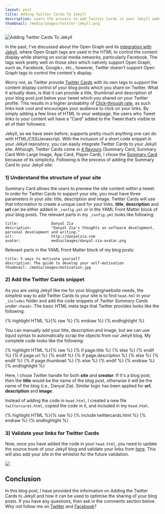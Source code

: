 ```yaml
---
layout: post
title: Adding Twitter Cards To Jekyll
description: Learn the process to add Twitter Cards in your Jekyll website
thumbnail: /media/images/twitter-jekyll.png
---
```

![Adding Twitter Cards To Jekyll]({{baseurl}}/media/images/twitter-jekyll.png)

<span class="firstcharacter">I</span>n the past, I've discussed about the Open Graph and its [integration with Jekyll](http://danyalzia.com/2015/03/25/integrating-facebook-open-graph-in-jekyll/), where Open Graph tags are used in the HTML to control the content display while sharing on social media networks, particularly Facebook. The tags work pretty well on those sites which natively support Open Graph, such as, Facebook, Google+, etc., however, Twitter doesn't support Open Graph tags to control the content's display.

Worry not, as Twitter provide [Twitter Cards](https://dev.twitter.com/cards/overview) with its own tags to support the content display control of your blog posts which you share on Twitter. What it actually does, is that it can provide a title, thumbnail and description of your blog post just below your tweet which you shared on your Twitter profile. This results in a higher probability of [Click-through rate](http://en.wikipedia.org/wiki/Click-through_rate), as such links look cool and encourages your audience to click on your links. By simply adding a few lines of HTML to your webpage, the users who Tweet links to your content will have a “Card” added to the Tweet that’s visible to all of their followers.

Jekyll, as we have seen before, supports pretty much anything one can do with HTML/CSS/Javascript. With the inclusion of a short code snippet in your Jekyll repository, you can easily integrate Twitter Cards to your Jekyll site. Although, Twitter Cards come in [4 flavours](https://dev.twitter.com/cards/types) (Summary Card, Summary Card With Large Image, App Card, Player Card), I chose the [Summary Card](https://dev.twitter.com/cards/types/summary) because of its simplicity. Following is the process of adding the Summary Card to your Jekyll site:

### 1) Understand the structure of your site

Summary Card allows the users to preview the site content within a tweet. In order for Twitter Cards to support your site, you must have three parameters in your site: title, description and image. Twitter Cards will use that information to create a unique card for your links. **title**, **description** and **url** can be either added in `_config.yml` or in the YAML Front Matter block of your blog posts. The relevant parts in my `_config.yml` looks like following:

```
title:               Danyal Zia
description:         "Danyal Zia's thoughts on software development, personal development and writing."
url:                 http://danyalzia.com
avatar:				 media/images/danyal-zia-avatar.png
```

Relevant parts in the YAML Front Matter block of my blog posts:

```
title: 5 ways to motivate yourself
description: The guide to develop your self-motivation
thumbnail: /media/images/motivation.jpg
```

### 2) Add the Twitter Cards snippet

As you are using Jekyll like me for your blogging/website needs, the simplest way to add Twitter Cards to your site is to find `head.hml` in your `_includes` folder and add the code snippets of *Twitter Summary Cards* under `<head>`. The basic HTML meta tags that Twitter provides looks like the following:

{% highlight HTML %}{% raw %}
<meta name="twitter:card" content="summary" />
<meta name="twitter:site" content="@flickr" />
<meta name="twitter:title" content="Small Island Developing States Photo Submission" />
<meta name="twitter:description" content="View the album on Flickr." />
<meta name="twitter:image" content="https://farm6.staticflickr.com/5510/14338202952_93595258ff_z.jpg" />
{% endraw %}
{% endhighlight %}

You can manually add your title, description and image, but we can use liquid syntax to automatically scrap the objects from our Jekyll blog. My complete code looks like the following:

{% highlight HTML %}{% raw %}
<meta name="twitter:card" content="summary">
<meta name="twitter:site" content="@site_username">
<meta name="twitter:creator" content="@creator_username">
{% if page.title %}
  <meta name="twitter:title" content="{{ page.title }}">
{% else %}
  <meta name="twitter:title" content="{{ site.title }}">
{% endif %}
{% if page.url %}
  <meta name="twitter:url" content="{{ site.url }}{{ page.url }}">
{% endif %}
{% if page.description %}
  <meta name="twitter:description" content="{{ page.description }}">
{% else %}
  <meta name="twitter:description" content="{{ site.description }}">
{% endif %}
{% if page.thumbnail %}
  <meta name="twitter:image:src" content="{{ site.url }}/media/images/{{ page.thumbnail }}">
{% else %}
  <meta name="twitter:image:src" content="{{ site.url }}/media/images/danyal-zia-avatar.png">
{% endif %}
{% endraw %}
{% endhighlight %}

Here, I chose Twitter handle for both **site** and **creator**. If it's a blog post, then the **title** would be the name of the blog post, otherwise it will be the name of the blog (i.e., Danyal Zia). Similar logic has been applied for **url**, **description** and **image**.

Instead of adding the code in `head.html`, I created a new file `twittercards.html`, copied the code in it, and included in my `head.html`.

{% highlight HTML %}{% raw %}
{% include twittercards.html %}
{% endraw %}
{% endhighlight %}

### 3) Validate your links for Twitter Cards

Now, once you have added the code in your `head.html`, you need to update the source trunk of your Jekyll blog and validate your links from [here](https://cards-dev.twitter.com/validator). This will also add your site in the whitelist for the future validation.

![]({{baseurl}}/media/images/twitter-summary-card-preview.png)

## Conclusion

In this blog post, I have provided the information on Adding the Twitter Cards to Jekyll and how it can be used to optimise the sharing of your blog posts. If you have any questions, then ask in the comments section below. Why not follow me on [Twitter](http://twitter.com/danyalzk) and [Facebook](http://facebook.com/danyal.zia.k)?
